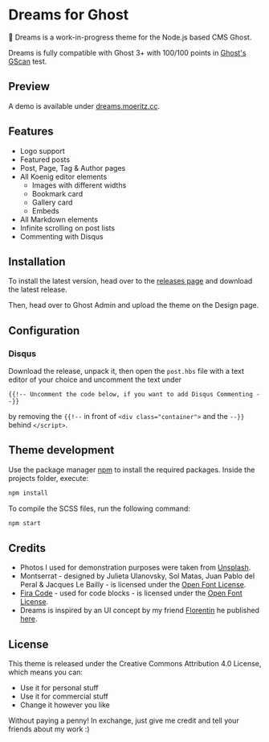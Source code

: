 # Dreams for Ghost
👻 Dreams is a work-in-progress theme for the Node.js based CMS Ghost. 

Dreams is fully compatible with Ghost 3+ with 100/100 points in [Ghost's GScan](https://gscan.ghost.org/) test.

## Preview
A demo is available under [dreams.moeritz.cc](https://dreams.moeritz.cc/).

## Features
* Logo support
* Featured posts
* Post, Page, Tag & Author pages
* All Koenig editor elements
    * Images with different widths
    * Bookmark card
    * Gallery card
    * Embeds
* All Markdown elements
* Infinite scrolling on post lists
* Commenting with Disqus

## Installation
To install the latest version, head over to the [releases page](https://github.com/tobimori/dreams/releases) and download the latest release.

Then, head over to Ghost Admin and upload the theme on the Design page.

## Configuration
### Disqus

Download the release, unpack it, then open the `post.hbs` file with a text editor of your choice and uncomment the text under 

```
{{!-- Uncomment the code below, if you want to add Disqus Commenting --}}
```

by removing the `{{!--` in front of `<div class="container">` and the `--}}` behind `</script>`.

## Theme development
Use the package manager [npm](https://www.npmjs.com/) to install the required packages.
Inside the projects folder, execute:

```bash
npm install
```

To compile the SCSS files, run the following command:

```bash
npm start
```

## Credits
* Photos I used for demonstration purposes were taken from [Unsplash](https://unsplash.com).
* Montserrat - designed by Julieta Ulanovsky, Sol Matas, Juan Pablo del Peral & Jacques Le Bailly - is licensed under the [Open Font License](https://scripts.sil.org/cms/scripts/page.php?site_id=nrsi&id=OFL).
* [Fira Code](https://github.com/tonsky/FiraCode) - used for code blocks - is licensed under the [Open Font License](https://github.com/tonsky/FiraCode/blob/master/LICENSE).
* Dreams is inspired by an UI concept by my friend [Florentin](https://twitter.com/florentin) he published [here](https://twitter.com/florentin/status/1031146027334684673).

## License
This theme is released under the Creative Commons Attribution 4.0 License, which means you can:

* Use it for personal stuff
* Use it for commercial stuff
* Change it however you like

Without paying a penny! In exchange, just give me credit and tell your friends about my work :)